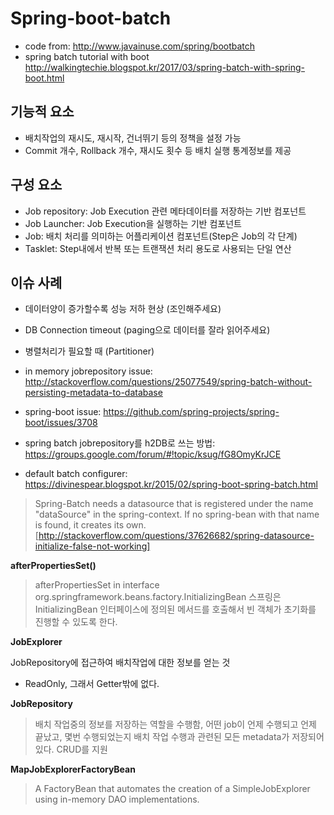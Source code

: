 # Spring-boot-batch

- code from: <http://www.javainuse.com/spring/bootbatch>
- spring batch tutorial with boot <http://walkingtechie.blogspot.kr/2017/03/spring-batch-with-spring-boot.html>

## 기능적 요소

- 배치작업의 재시도, 재시작, 건너뛰기 등의 정책을 설정 가능
- Commit 개수, Rollback 개수, 재시도 횟수 등 배치 실행 통계정보를 제공

## 구성 요소

- Job repository: Job Execution 관련 메타데이터를 저장하는 기반 컴포넌트
- Job Launcher: Job Execution을 실행하는 기반 컴포넌트
- Job: 배치 처리를 의미하는 어플리케이션 컴포넌트(Step은 Job의 각 단계)
- Tasklet: Step내에서 반복 또는 트랜잭션 처리 용도로 사용되는 단일 연산

## 이슈 사례

- 데이터양이 증가할수록 성능 저하 현상 (조인해주세요)
- DB Connection timeout (paging으로 데이터를 잘라 읽어주세요)
- 병렬처리가 필요할 때 (Partitioner)

- in memory jobrepository issue: <http://stackoverflow.com/questions/25077549/spring-batch-without-persisting-metadata-to-database>
- spring-boot issue: <https://github.com/spring-projects/spring-boot/issues/3708>
- spring batch jobrepository를 h2DB로 쓰는 방법: <https://groups.google.com/forum/#!topic/ksug/fG8OmyKrJCE>
- default batch configurer: <https://divinespear.blogspot.kr/2015/02/spring-boot-spring-batch.html>

>Spring-Batch needs a datasource that is registered under the name "dataSource" in the spring-context. If no spring-bean with that name is found, it creates its own. [http://stackoverflow.com/questions/37626682/spring-datasource-initialize-false-not-working]

**afterPropertiesSet()**

> afterPropertiesSet in interface org.springframework.beans.factory.InitializingBean
> 스프링은 InitializingBean 인터페이스에 정의된 메서드를 호출해서 빈 객체가 초기화를 진행할 수 있도록 한다. 

**JobExplorer**

JobRepository에 접근하여 배치작업에 대한 정보를 얻는 것

- ReadOnly, 그래서 Getter밖에 없다.

**JobRepository**

> 배치 작업중의 정보를 저장하는 역할을 수행함, 어떤 job이 언제 수행되고 언제 끝났고, 몇번 수행되었는지 배치 작업 수행과 관련된 모든 metadata가 저장되어 있다.
> CRUD를 지원

**MapJobExplorerFactoryBean**

> A FactoryBean that automates the creation of a SimpleJobExplorer using in-memory DAO implementations.
